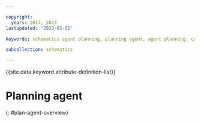 ```yaml
---

copyright:
  years: 2017, 2023
lastupdated: "2023-03-01"

keywords: schematics agent planning, planning agent, agent planning, command-line, api, ui

subcollection: schematics

---
```


{{site.data.keyword.attribute-definition-list}}


# Planning agent
{: #plan-agent-overview}

